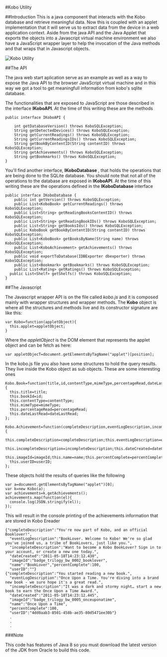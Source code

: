 #Kobo Utility

##Introduction
This is a java component that interacts with the Kobo database and retrieve meaningful data.
Now this is coupled with an applet implementation that it will serve us to extract data from the device in a web application context.
Aside from the java API and the Java Applet that exports the objects into a Javascript virtual machine environment we also have a JavaScript wrapper layer
to help the invocation of the Java methods and that wraps that in Javascript objects.



![Kobo Utility](http://shared.balhau.net/kobo/koboUtility.png "Kobo Utility Scheme")



##The API

The java web start aplication serve as an example as well as a way to expose the Java API to the browser JavaScript virtual machine and in this way we got a tool to get meaningfull information from kobo's sqlite database.

The functionalities that are exposed to JavaScript are those described in the interface **IKoboAPI**. At the time of this writing these are the methods

    public interface IKoboAPI {

    	int getDatabaseVersion() throws KoboSQLException;
    	String getDetectedDevices() throws KoboSQLException;
    	String getCurrentReadings() throws KoboSQLException;
    	String getCurrentReadingsIDs() throws KoboSQLException;
    	String getBookByContentID(String contentID) throws KoboSQLException;
    	String getAchievements() throws KoboSQLException;
    	String getBookmarks() throws KoboSQLException;
    }


You'll find another interface, **IKoboDatabase** , that holds the operations that are being done to the SQLite database. You should note that not all of the operations to the database are exposed in **IKoboAPI**. At the time of this writing these are the operations defined in the **IKoboDatabase** interface

    public interface IKoboDatabase {
    	public int getVersion() throws KoboSQLException;
    	public List<KoboBook> getCurrentReadings() throws KoboSQLException;
    	public List<String> getReadingBooksContentID() throws KoboSQLException;
    	public List<String> getReadingBookIDs() throws KoboSQLException;
    	public List<String> getBooksIds() throws KoboSQLException;
    	public KoboBook getBookByContentID(String contentID) throws KoboSQLException;
    	public List<KoboBook> getBooksByName(String name) throws KoboSQLException;
    	public List<KoboAchievement> getAchievements() throws KoboSQLException;
    	public void exportToDatabase(IDBExporter dbexporter) throws KoboSQLException;
    	public List<Bookmark> getBookmarks() throws KoboSQLException;
    	public List<Rating> getRatings() throws KoboSQLException;
      public List<Shelf> getShelfs() throws KoboSQLException;
    }


##The Javascript

The Javascript wrapper API is on the file called *kobo.js* and it is composed mainly with wrapper structures and wrapper methods.
The **Kobo** object is where all the structures and methods live and its constructor signature
are like this:

    var Kobo=function(appletObject){
      this.applet=appletObject;
    }

Where the *appletObject* is the DOM element that represents the applet object and
can be fetch as here:

    var appletObjecT=document.getElementsByTagName("applet")[position];

In the kobo.js file you also have some structures to hold the query results.
They live inside the Kobo object as sub objects. These are some interesting ones

    Kobo.Book=function(title,id,contentType,mimeType,percentageRead,dateLastRead){
      this.title=title;
      this.bookId=id;
      this.contentType=contentType;
      this.mimeType=mimeType;
      this.percentageRead=percentageRead;
      this.dateLastRead=dateLastRead;
    };

    Kobo.Achievement=function(completeDescription,eventLogDescription,incompleteDescription,dateCreated,imageId,name,percentComplete,userID){
      this.completeDescription=completeDescription;this.eventLogDescription=eventLogDescription;
      this.incompleteDescription=incompleteDescription;this.dateCreated=dateCreated;
      this.imageId=imageId;this.name=name;this.percentComplete=percentComplete;
      this.userID=userID;
    };

These objects hold the results of queries like the following

    var a=document.getElementsByTagName("applet")[0];
    var k=new Kobo(a);
    var achievements=k.getAchievements();
    achievements.map(function(el){
      console.log(JSON.stringify(el));
    });

This will result in the console printing of the achievements information that are
stored in Kobo Ereader

    {"completeDescription":"You're now part of Kobo, and an official Booklover!",
      "eventLogDescription":"BookLover. Welcome to Kobo! We're so glad you've joined us, a tribe of BookLovers, just like you.",
      "incompleteDescription":"Want to become a Kobo BookLover? Sign in to your account, or create a new one today.",
      "dateCreated":"2011-05-18T14:23:12.430",
      "imageId":"badge_trilogy_bw_0002_booklover",
      "name":"BookLover","percentComplete":100,
      "userID":""}
    {"completeDescription":"You started reading a new book.",
      "eventLogDescription":"Once Upon a Time. You're diving into a brand new book - we sure hope it's a great read.",
      "incompleteDescription":"It was a dark and stormy night… start a new book to earn the Once Upon a Time Award.",
      "dateCreated":"2011-05-18T14:23:12.445",
      "imageId":"badge_trilogy_bw_0005_onceuponatime",
      "name":"Once Upon a Time",
      "percentComplete":100,
      "userID":"4dd0aab3-8501-458b-ae35-80d5471ee30b"}
      .
      .
      .



###Note

This code has features of Java 8 so you must download the latest version of the JDK from Oracle to build this code.
